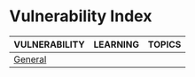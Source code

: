 # Vulnerability Index

|VULNERABILITY|LEARNING|TOPICS|
|---|---|---|
|[General](security/vulnerability/vulnerability-general)|||
